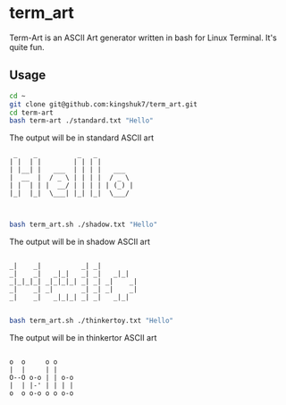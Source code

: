 # term_art

Term-Art is an ASCII Art generator written in bash for Linux Terminal. It's quite fun.

## Usage
```bash
cd ~
git clone git@github.com:kingshuk7/term_art.git
cd term-art
bash term-art ./standard.txt "Hello"
```
The output will be in standard ASCII art
```
 _    _          _   _          
| |  | |        | | | |         
| |__| |   ___  | | | |   ___   
|  __  |  / _ \ | | | |  / _ \  
| |  | | |  __/ | | | | | (_) | 
|_|  |_|  \___| |_| |_|  \___/  
                                
                                
```
```bash
bash term_art.sh ./shadow.txt "Hello"
```
The output will be in shadow ASCII art
```
                                 
_|    _|          _| _|          
_|    _|   _|_|   _| _|   _|_|   
_|_|_|_| _|_|_|_| _| _| _|    _| 
_|    _| _|       _| _| _|    _| 
_|    _|   _|_|_| _| _|   _|_|   
                                 

```                                 
```bash
bash term_art.sh ./thinkertoy.txt "Hello"
```
The output will be in thinkertor ASCII art
```
                 
o  o     o o     
|  |     | |     
O--O o-o | | o-o 
|  | |-' | | | | 
o  o o-o o o o-o 
```

